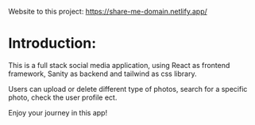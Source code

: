 Website to this project: https://share-me-domain.netlify.app/

# Introduction:
This is a full stack social media application, using React as frontend framework, Sanity as backend and tailwind as css library.

Users can upload or delete different type of photos, search for a specific photo, check the user profile ect.

Enjoy your journey in this app!

